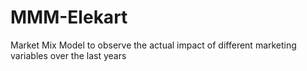 # MMM-Elekart
Market Mix Model to observe the actual impact of different marketing variables over the last years
